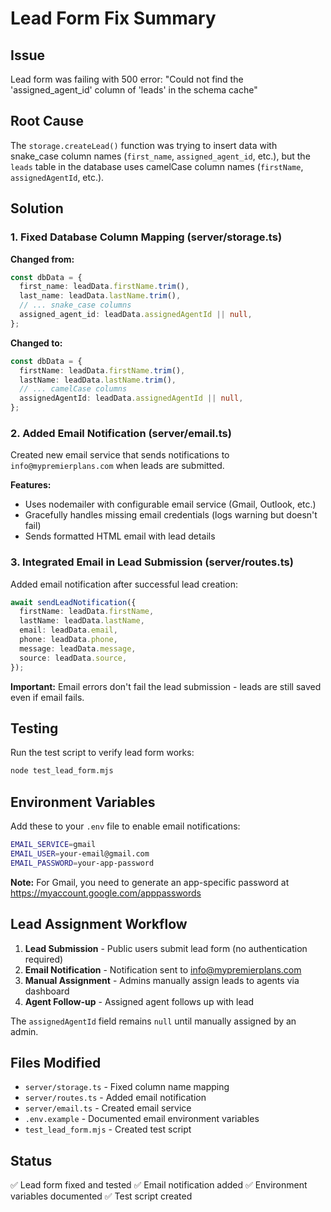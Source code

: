 # Lead Form Fix Summary

## Issue
Lead form was failing with 500 error: "Could not find the 'assigned_agent_id' column of 'leads' in the schema cache"

## Root Cause
The `storage.createLead()` function was trying to insert data with snake_case column names (`first_name`, `assigned_agent_id`, etc.), but the `leads` table in the database uses camelCase column names (`firstName`, `assignedAgentId`, etc.).

## Solution

### 1. Fixed Database Column Mapping (server/storage.ts)
**Changed from:**
```typescript
const dbData = {
  first_name: leadData.firstName.trim(),
  last_name: leadData.lastName.trim(),
  // ... snake_case columns
  assigned_agent_id: leadData.assignedAgentId || null,
};
```

**Changed to:**
```typescript
const dbData = {
  firstName: leadData.firstName.trim(),
  lastName: leadData.lastName.trim(),
  // ... camelCase columns
  assignedAgentId: leadData.assignedAgentId || null,
};
```

### 2. Added Email Notification (server/email.ts)
Created new email service that sends notifications to `info@mypremierplans.com` when leads are submitted.

**Features:**
- Uses nodemailer with configurable email service (Gmail, Outlook, etc.)
- Gracefully handles missing email credentials (logs warning but doesn't fail)
- Sends formatted HTML email with lead details

### 3. Integrated Email in Lead Submission (server/routes.ts)
Added email notification after successful lead creation:
```typescript
await sendLeadNotification({
  firstName: leadData.firstName,
  lastName: leadData.lastName,
  email: leadData.email,
  phone: leadData.phone,
  message: leadData.message,
  source: leadData.source,
});
```

**Important:** Email errors don't fail the lead submission - leads are still saved even if email fails.

## Testing

Run the test script to verify lead form works:
```bash
node test_lead_form.mjs
```

## Environment Variables

Add these to your `.env` file to enable email notifications:
```bash
EMAIL_SERVICE=gmail
EMAIL_USER=your-email@gmail.com
EMAIL_PASSWORD=your-app-password
```

**Note:** For Gmail, you need to generate an app-specific password at https://myaccount.google.com/apppasswords

## Lead Assignment Workflow

1. **Lead Submission** - Public users submit lead form (no authentication required)
2. **Email Notification** - Notification sent to info@mypremierplans.com
3. **Manual Assignment** - Admins manually assign leads to agents via dashboard
4. **Agent Follow-up** - Assigned agent follows up with lead

The `assignedAgentId` field remains `null` until manually assigned by an admin.

## Files Modified
- `server/storage.ts` - Fixed column name mapping
- `server/routes.ts` - Added email notification
- `server/email.ts` - Created email service
- `.env.example` - Documented email environment variables
- `test_lead_form.mjs` - Created test script

## Status
✅ Lead form fixed and tested
✅ Email notification added
✅ Environment variables documented
✅ Test script created
